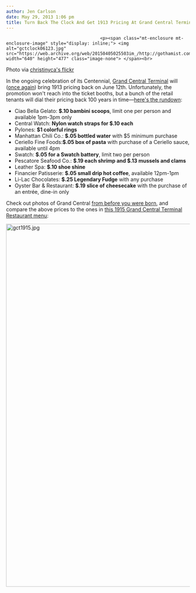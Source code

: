 ```yaml
---
author: Jen Carlson
date: May 29, 2013 1:06 pm
title: Turn Back The Clock And Get 1913 Pricing At Grand Central Terminal
---
```


	
										<p><span class="mt-enclosure mt-enclosure-image" style="display: inline;"> <img alt="gctclock06123.jpg" src="https://web.archive.org/web/20150405025503im_/http://gothamist.com/attachments/arts_jen/gctclock06123.jpg" width="640" height="477" class="image-none"> </span><br>
<span class="photo_caption">Photo via <a href="https://web.archive.org/web/20150405025503/http://www.flickr.com/photos/christinyca/4894567016/">christinyca&apos;s flickr</a></span></p>

<p>In the ongoing celebration of its Centennial, <a href="https://web.archive.org/web/20150405025503/http://gothamist.com/tags/grandcentralterminal">Grand Central Terminal</a> will (<a href="https://web.archive.org/web/20150405025503/http://gothamist.com/2013/01/31/grand_central_celebrates_100_years.php">once again</a>) bring 1913 pricing back on June 12th. Unfortunately, the promotion won&apos;t reach into the ticket booths, but a bunch of the retail tenants will dial their pricing back 100 years in time&#x2014;<a href="https://web.archive.org/web/20150405025503/http://www.grandcentralterminal.com/1913pricing">here&apos;s the rundown</a>:</p><ul><li>Ciao Bella Gelato: <strong>$.10 bambini scoops</strong>, limit one per person and available 1pm-3pm only<br>
</li><li>Central Watch: <strong>Nylon watch straps for $.10 each</strong><br>
</li><li>Pylones: <strong>$1 colorful rings</strong><br>
</li><li>Manhattan Chili Co.: <strong>$.05 bottled water</strong> with $5 minimum purchase<br>
</li><li>Ceriello Fine Foods:<strong>$.05 box of pasta</strong> with purchase of a Ceriello sauce, available until 4pm<br>
</li><li>Swatch: <strong>$.05 for a Swatch battery</strong>, limit two per person<br>
</li><li>Pescatore Seafood Co.: <strong>$.19 each shrimp and $.13 mussels and clams</strong><br>
</li><li>Leather Spa: <strong>$.10 shoe shine</strong><br>
</li><li>Financier Patisserie: <strong>$.05 small drip hot coffee</strong>, available 12pm-1pm<br>
</li><li>Li-Lac Chocolates: <strong>$.25 Legendary Fudge</strong> with any purchase<br>
</li><li>Oyster Bar &amp; Restaurant: <strong>$.19 slice of cheesecake</strong> with the purchase of an entr&#xE9;e, dine-in only</li></ul>Check out photos of Grand Central <a href="https://web.archive.org/web/20150405025503/http://gothamist.com/2012/10/16/14_photos_of_grand_central_from_bef.php#photo-1">from before you were born</a>, and compare the above prices to the ones in <a href="https://web.archive.org/web/20150405025503/http://menus.nypl.org/menu_pages/69832">this 1915 Grand Central Terminal Restaurant menu</a>:<p></p>

<p><span class="mt-enclosure mt-enclosure-image" style="display: inline;"> <img alt="gct1915.jpg" src="https://web.archive.org/web/20150405025503im_/http://gothamist.com/attachments/arts_jen/gct1915.jpg" width="640" height="992" class="image-none"> </span></p>					
										
									
				